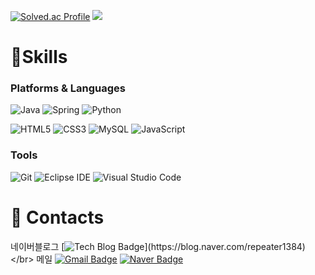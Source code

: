 <!-- <h2 align="center">Skill</h2>
<div align="center">
  <img src="https://img.shields.io/badge/Java-744E3B?style=for-the-badge&logo=Java&logoColor=white"/> 
  <img src="https://img.shields.io/badge/Python-3776AB?style=for-the-badge&logo=Python&logoColor=white"/> 
  <img src="https://img.shields.io/badge/JavaScript-F7DF1E?style=for-the-badge&logo=JavaScript&logoColor=white"/> 
  <img src="https://img.shields.io/badge/HTML5-E34F26?style=for-the-badge&logo=HTML5&logoColor=white"/> 
  <img src="https://img.shields.io/badge/CSS3-1572B6?style=for-the-badgee&logo=CSS3&logoColor=white"/> 
  <img src="https://img.shields.io/badge/MySQL-4479A1?style=for-the-badge&logo=MySQL&logoColor=white" / >
</div>

</br>
</br>

<div align="center">
  <a href="http://solved.ac/qkrdlfrb123"><img src="http://mazassumnida.wtf/api/v2/generate_badge?boj=qkrdlfrb123"/></a>
  
  <img src="http://mazandi.herokuapp.com/api?handle=qkrdlfrb123&theme=warm"/>
  
  ![Top Langs](https://github-readme-stats.vercel.app/api/top-langs/?username=repeater1384&layout=compact&theme=tokyonight)
</div> -->


<!-- ![Soohyeon's GitHub stats](https://github-readme-stats.vercel.app/api?username=repeater1384&show_icons=true) -->

[![Solved.ac Profile](http://mazassumnida.wtf/api/v2/generate_badge?boj=qkrdlfrb123)](https://solved.ac/qkrdlfrb123/)
<img src="http://mazandi.herokuapp.com/api?handle=qkrdlfrb123&theme=warm"/>
# 💪Skills
### Platforms & Languages
![Java](https://img.shields.io/badge/Java-007396.svg?&style=for-the-badge&logo=Java&logoColor=white)
![Spring](https://img.shields.io/badge/Spring-6DB33F.svg?&style=for-the-badge&logo=Spring&logoColor=white)
![Python](https://img.shields.io/badge/Python-3776AB.svg?&style=for-the-badge&logo=Python&logoColor=white)

![HTML5](https://img.shields.io/badge/HTML5-E34F26.svg?&style=for-the-badge&logo=HTML5&logoColor=white)
![CSS3](https://img.shields.io/badge/CSS3-1572B6.svg?&style=for-the-badge&logo=CSS3&logoColor=white)
![MySQL](https://img.shields.io/badge/MySQL-4479A1.svg?&style=for-the-badge&logo=MySQL&logoColor=white)
![JavaScript](https://img.shields.io/badge/JavaScript-F7DF1E.svg?&style=for-the-badge&logo=JavaScript&logoColor=white)


### Tools
![Git](https://img.shields.io/badge/Git-F05032.svg?&style=for-the-badge&logo=Git&logoColor=white)
![Eclipse IDE](https://img.shields.io/badge/Eclipse%20IDE-2C2255.svg?&style=for-the-badge&logo=Eclipse%20IDE&logoColor=white)
![Visual Studio Code](https://img.shields.io/badge/Visual%20Studio%20Code-007ACC.svg?&style=for-the-badge&logo=Visual%20Studio%20Code&logoColor=white)

 
# 📝 Contacts
네이버블로그
[![Tech Blog Badge](http://img.shields.io/badge/-Tech%20blog-black?style=flat-square&logo=github&link=[https://soo-vely-dev.tistory.com](https://blog.naver.com/repeater1384)/)](https://blog.naver.com/repeater1384)</br>
메일
[![Gmail Badge](https://img.shields.io/badge/Gmail-d14836?style=flat-square&logo=Gmail&logoColor=white&link=mailto:repeater1384@gmail.com)](mailto:repeater1384@gmail.com)
[![Naver Badge](https://img.shields.io/badge/Naver-03C75A?style=flat-square&logo=Naver&logoColor=white&link=mailto:repeater1384@naver.com)](mailto:repeater1384@naver.com)
